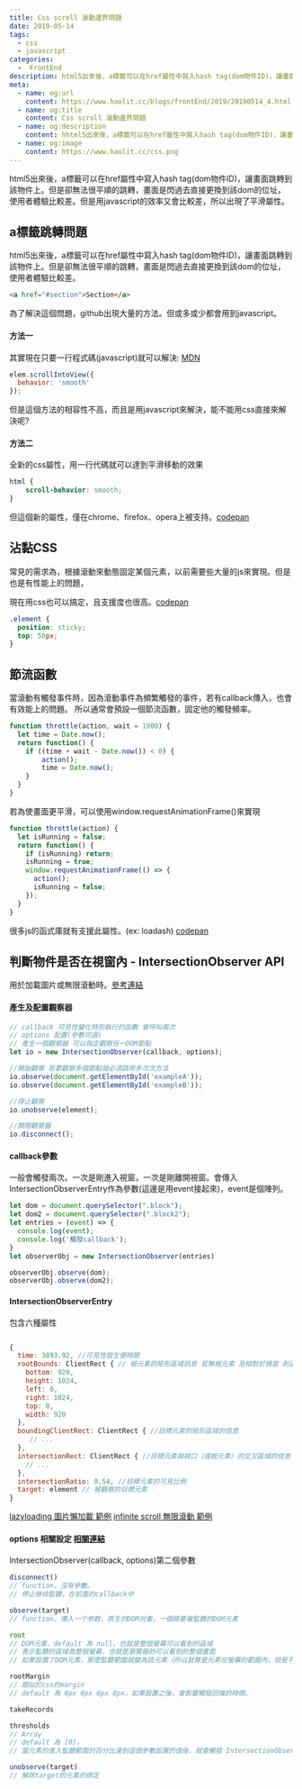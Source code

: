 ```yaml
---
title: Css scroll 滾動邊界問題
date: 2019-05-14
tags:
  - css
  - javascript
categories:
  -  FrontEnd
description: html5出來後，a標籤可以在href屬性中寫入hash tag(dom物件ID)，讓畫面跳轉到該物件上。但是卻無法很平順的跳轉，畫面是閃過去直接更換到該dom的位址，使用者體驗比較差。但是用javascript的效率又會比較差，所以出現了平滑屬性。
meta:
  - name: og:url
    content: https://www.haolit.cc/blogs/frontEnd/2019/20190514_4.html
  - name: og:title
    content: Css scroll 滾動邊界問題
  - name: og:description
    content: hhtml5出來後，a標籤可以在href屬性中寫入hash tag(dom物件ID)，讓畫面跳轉到該物件上。但是卻無法很平順的跳轉，畫面是閃過去直接更換到該dom的位址，使用者體驗比較差。但是用javascript的效率又會比較差，所以出現了平滑屬性。
  - name: og:image
    content: https://www.haolit.cc/css.png
---
```


html5出來後，a標籤可以在href屬性中寫入hash tag(dom物件ID)，讓畫面跳轉到該物件上。但是卻無法很平順的跳轉，畫面是閃過去直接更換到該dom的位址，使用者體驗比較差。但是用javascript的效率又會比較差，所以出現了平滑屬性。

<!-- more -->

## a標籤跳轉問題
html5出來後，a標籤可以在href屬性中寫入hash tag(dom物件ID)，讓畫面跳轉到該物件上。但是卻無法很平順的跳轉，畫面是閃過去直接更換到該dom的位址，使用者體驗比較差。

```html
<a href="#section">Section</a>
```
為了解決這個問題，github出現大量的方法。但或多或少都會用到javascript。

#### 方法一
其實現在只要一行程式碼(javascript)就可以解決: [MDN](https://developer.mozilla.org/en-US/docs/Web/API/Element/scrollIntoView)

```js
elem.scrollIntoView({
  behavior: 'smooth'
});

```
但是這個方法的相容性不高，而且是用javascript來解決，能不能用css直接來解決呢?

#### 方法二
全新的css屬性，用一行代碼就可以達到平滑移動的效果 

```css
html {
    scroll-behavior: smooth;
}
```
但這個新的屬性，僅在chrome、firefox、opera上被支持。[codepan](https://codepen.io/JasonChang/pen/ZRZvdv)

## 沾黏CSS
常見的需求為，根據滾動來動態固定某個元素，以前需要些大量的js來實現。但是也是有性能上的問題，

現在用css也可以搞定，且支援度也很高。[codepan](https://)

```css
.element {
  position: sticky;
  top: 50px;
}
```

## 節流函數
當滾動有觸發事件時，因為滾動事件為頻繁觸發的事件，若有callback傳入，也會有效能上的問題。
所以通常會預設一個節流函數，固定他的觸發頻率。

```js
function throttle(action, wait = 1000) {
  let time = Date.now();
  return function() {
    if ((time + wait - Date.now()) < 0) {
        action();
        time = Date.now();
    }
  }
}

```

若為使畫面更平滑，可以使用window.requestAnimationFrame()來實現

```js
function throttle(action) {
  let isRunning = false;
  return function() {
    if (isRunning) return;
    isRunning = true;
    window.requestAnimationFrame(() => {
      action();
      isRunning = false;
    });
  }
}

```
很多js的函式庫就有支援此屬性。(ex: loadash) [codepan](https://codepen.io/JasonChang/pen/rKbdeB?editors=0010)



## 判斷物件是否在視窗內 - IntersectionObserver API
用於加載圖片或無限滾動時。[參考連結](http://www.ruanyifeng.com/blog/2016/11/intersectionobserver_api.html)


#### 產生及配置觀察器

```js
// callback 可見性變化時的執行的函數 會呼叫兩次
// options 配置(參數可選)
// 產生一個觀察器 可以指定觀察任一DOM節點
let io = new IntersectionObserver(callback, options);

//開始觀察 若要觀察多個節點就必須調用多次次方法
io.observe(document.getElementById('exampleA'));
io.observe(document.getElementById('exampleB'));

//停止觀察
io.unobserve(element);

//關閉觀察器
io.disconnect();

```

#### callback參數

一般會觸發兩次。一次是剛進入視窗，一次是剛離開視窗。會傳入IntersectionObserverEntry作為參數(這邊是用event接起來)，event是個陣列。

```js
let dom = document.querySelector(".block"); 
let dom2 = document.querySelector(".block2");
let entries = (event) => {
  console.log(event);
  console.log('觸發callback');
}
let observerObj = new IntersectionObserver(entries)

observerObj.observe(dom);
observerObj.observe(dom2);
```

#### IntersectionObserverEntry

包含六種屬性
```js

{
  time: 3893.92, //可見性發生便時間
  rootBounds: ClientRect { // 根元素的矩形區域訊息 若無根元素 及相對於視窗 則返回null
    bottom: 920,
    height: 1024,
    left: 0,
    right: 1024,
    top: 0,
    width: 920
  },
  boundingClientRect: ClientRect { //目標元素的矩形區域的信息
     // ...
  },
  intersectionRect: ClientRect { //目標元素與視口（或根元素）的交叉區域的信息
    // ...
  },
  intersectionRatio: 0.54, //目標元素的可見比例
  target: element // 被觀察的目標元素
}

```
[lazyloading 圖片懶加載 範例](https://codepen.io/JasonChang/pen/VdNXBr?editors=0011)
[infinite scroll 無限滾動 範例](https://codepen.io/JasonChang/pen/ERJRae?editors=1011)


#### options 相關設定  [相關連結](http://www.zhangyunling.com/811.html)
IntersectionObserver(callback, options)第二個參數

```js
disconnect()
// function，沒有參數。
// 停止继续監聽，在前面的callback中

observe(target)
// function，傳入一个参数，原生的DOM对象，一個將要被監聽的DOM元素

root
// DOM元素，default 為 null，也就是整個螢幕可以看到的區域
// 表示監聽的區域為整個螢幕，也就是瀏覽器的可以看到的整個畫面
// 如果設置了DOM元素，那麼監聽範圍就變為該元素（所以就算是元素在螢幕的範圍內，但是不在該DOM的可是範圍的話，仍然不會觸發變化

rootMargin
// 類似於css的margin
// default 為 0px 0px 0px 0px，如果設置之後，會影響觸發回條的時間。

takeRecords

thresholds
// Array
// default 為 [0]，
// 當元素的進入監聽範圍的百分比達到這個參數設置的值後，就會觸發 IntersectionObserver 的 callback

unobserve(target)
// 解除target的元素的绑定

```